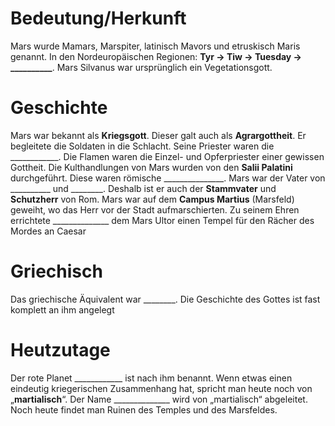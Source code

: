 # Bedeutung/Herkunft

Mars wurde Mamars, Marspiter, latinisch Mavors und etruskisch Maris genannt. In den Nordeuropäischen Regionen: **Tyr → Tiw → Tuesday → \_\_\_\_\_\_\_\_\_\_**. Mars Silvanus war ursprünglich ein Vegetationsgott.

# Geschichte

Mars war bekannt als **Kriegsgott**. Dieser galt auch als **Agrargottheit**. Er begleitete die Soldaten in die Schlacht. Seine Priester waren die \_\_\_\_\_\_\_\_\_\_\_\_. Die Flamen waren die Einzel- und Opferpriester einer gewissen Gottheit. Die Kulthandlungen von Mars wurden von den **Salii Palatini** durchgeführt. Diese waren römische \_\_\_\_\_\_\_\_\_\_\_\_\_\_\_.
Mars war der Vater von \_\_\_\_\_\_\_\_\_\_ und \_\_\_\_\_\_\_\_. Deshalb ist er auch der **Stammvater** und **Schutzherr** von Rom.
Mars war auf dem **Campus Martius** (Marsfeld) geweiht, wo das Herr vor der Stadt aufmarschierten. Zu seinem Ehren errichtete \_\_\_\_\_\_\_\_\_\_\_\_\_\_ dem Mars Ultor einen Tempel für den Rächer des Mordes an Caesar

# Griechisch

Das griechische Äquivalent war \_\_\_\_\_\_\_\_. Die Geschichte des Gottes ist fast komplett an ihm angelegt

# Heutzutage

Der rote Planet \_\_\_\_\_\_\_\_\_\_\_\_ ist nach ihm benannt. Wenn etwas einen eindeutig kriegerischen Zusammenhang hat, spricht man heute noch von „**martialisch**“. Der Name \_\_\_\_\_\_\_\_\_\_\_\_\_\_ wird von „martialisch“ abgeleitet. Noch heute findet man Ruinen des Temples und des Marsfeldes.
